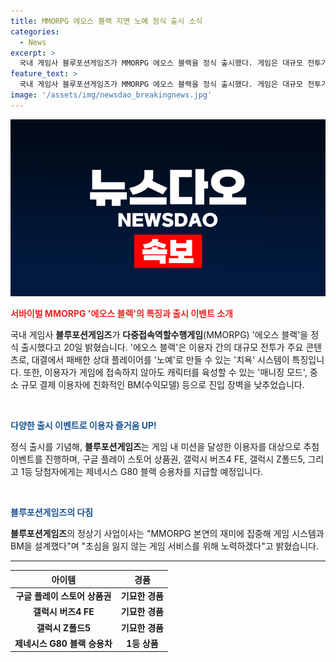 ```yaml
---
title: MMORPG 에오스 블랙 지면 노예 정식 출시 소식
categories:
  - News
excerpt: >
  국내 게임사 블루포션게임즈가 MMORPG 에오스 블랙을 정식 출시했다. 게임은 대규모 전투가 주요 콘텐츠이며, 치욕 시스템과 매니징 모드를 특징으로 하며, 이에 따라 진입 장벽을 낮췄다. 출시 기념으로 경품 추첨 이벤트를 진행한다. 정상기 블루포션게임즈 사업이사는 MMORPG 본연의 재미에 집중해 초심을 잃지 않는 게임 서비스를 위해 노력하겠다고 말했다.
feature_text: >
  국내 게임사 블루포션게임즈가 MMORPG 에오스 블랙을 정식 출시했다. 게임은 대규모 전투가 주요 콘텐츠이며, 치욕 시스템과 매니징 모드를 특징으로 하며, 이에 따라 진입 장벽을 낮췄다. 출시 기념으로 경품 추첨 이벤트를 진행한다. 정상기 블루포션게임즈 사업이사는 MMORPG 본연의 재미에 집중해 초심을 잃지 않는 게임 서비스를 위해 노력하겠다고 말했다.
image: '/assets/img/newsdao_breakingnews.jpg'
---
```


<p><img src="/assets/img/newsdao_breakingnews.jpg" alt="implanttips 속보" /></p>

<p><b><span style="color: #ee2323;">서바이벌 MMORPG '에오스 블랙'의 특징과 출시 이벤트 소개</span></b></p>

<p>국내 게임사 <b>블루포션게임즈</b>가 <b>다중접속역할수행게임</b>(MMORPG) '에오스 블랙'을 정식 출시했다고 20일 밝혔습니다. '에오스 블랙'은 이용자 간의 대규모 전투가 주요 콘텐츠로, 대결에서 패배한 상대 플레이어를 '노예'로 만들 수 있는 '치욕' 시스템이 특징입니다. 또한, 이용자가 게임에 접속하지 않아도 캐릭터를 육성할 수 있는 '매니징 모드', 중소 규모 결제 이용자에 친화적인 BM(수익모델) 등으로 진입 장벽을 낮추었습니다.</p>

<p data-ke-size="size16">&nbsp;</p>

<p><b><span style="color: #1a5490;">다양한 출시 이벤트로 이용자 즐거움 UP!</span></b></p>

<p>정식 출시를 기념해, <b>블루포션게임즈</b>는 게임 내 미션을 달성한 이용자를 대상으로 추첨 이벤트를 진행하며, 구글 플레이 스토어 상품권, 갤럭시 버즈4 FE, 갤럭시 Z폴드5, 그리고 1등 당첨자에게는 제네시스 G80 블랙 승용차를 지급할 예정입니다.</p>

<p data-ke-size="size16">&nbsp;</p>

<p><b><span style="color: #1a5490;">블루포션게임즈의 다짐</span></b></p>

<p><b>블루포션게임즈</b>의 정상기 사업이사는 "MMORPG 본연의 재미에 집중해 게임 시스템과 BM을 설계했다"며 "초심을 잃지 않는 게임 서비스를 위해 노력하겠다"고 밝혔습니다.</p>

<hr>

<table>
<thead>
<tr>
<th style="text-align: center;">아이템</th>
<th style="text-align: center;">경품</th>
</tr>
</thead>
<tbody>
<tr>
<td style="text-align: center; height: 17px;"><b>구글 플레이 스토어 상품권</b></td>
<td style="text-align: center; height: 17px;"><b>기묘한 경품</b></td>
</tr>
<tr>
<td style="text-align: center; height: 17px;"><b>갤럭시 버즈4 FE</b></td>
<td style="text-align: center; height: 17px;"><b>기묘한 경품</b></td>
</tr>
<tr>
<td style="text-align: center; height: 17px;"><b>갤럭시 Z폴드5</b></td>
<td style="text-align: center; height: 17px;"><b>기묘한 경품</b></td>
</tr>
<tr>
<td style="text-align: center; height: 17px;"><b>제네시스 G80 블랙 승용차</b></td>
<td style="text-align: center; height: 17px;"><b>1등 상품</b></td>
</tr>
</tbody>
</table>

<p data-ke-size="size16">&nbsp;</p>

